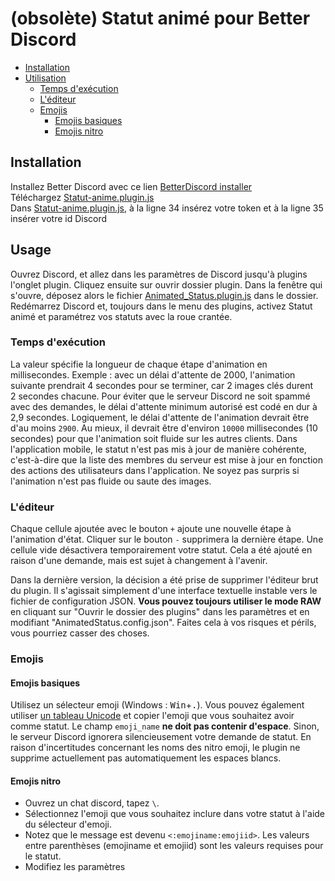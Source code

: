 # (obsolète) Statut animé pour Better Discord

* [Installation](#Installation)
* [Utilisation](#Usage)
  * [Temps d'exécution](#Temps-d'exécution)
  * [L'éditeur](#L'éditeur)
  * [Emojis](#Emojis)
    * [Emojis basiques](#Emojis-basiques)
    * [Emojis nitro](#Emojis-nitro)

## Installation
Installez Better Discord avec ce lien [BetterDiscord installer](https://github.com/BetterDiscord/Installer/releases/latest) \
Téléchargez [Statut-anime.plugin.js](/Statut-anime.plugin.js?raw=true) \
Dans [Statut-anime.plugin.js](/Statut-anime.plugin.js?raw=true), à la ligne 34 insérez votre token et à la ligne 35 insérer votre id Discord
## Usage
Ouvrez Discord, et allez dans les paramètres de Discord jusqu'à plugins l'onglet plugin. Cliquez ensuite sur ouvrir dossier plugin. Dans la fenêtre qui s'ouvre, déposez alors le fichier [Animated_Status.plugin.js](/Animated_Status.plugin.js?raw=true) dans le dossier. Redémarrez Discord et, toujours dans le menu des plugins, activez Statut animé et paramétrez vos statuts avec la roue crantée.

### Temps d'exécution
La valeur spécifie la longueur de chaque étape d'animation en millisecondes.
Exemple : avec un délai d'attente de 2000, l'animation suivante prendrait 4 secondes pour se terminer, car 2 images clés durent 2 secondes chacune.
Pour éviter que le serveur Discord ne soit spammé avec des demandes, le délai d'attente minimum autorisé est codé en dur à 2,9 secondes. 
Logiquement, le délai d'attente de l'animation devrait être d'au moins `2900`. Au mieux, il devrait être d'environ `10000` millisecondes (10 secondes) pour que l'animation soit fluide sur les autres clients. 
Dans l'application mobile, le statut n'est pas mis à jour de manière cohérente, c'est-à-dire que la liste des membres du serveur est mise à jour en fonction des actions des utilisateurs dans l'application. Ne soyez pas surpris si l'animation n'est pas fluide ou saute des images. 

### L'éditeur
Chaque cellule ajoutée avec le bouton `+` ajoute une nouvelle étape à l'animation d'état. 
Cliquer sur le bouton `-` supprimera la dernière étape. 
Une cellule vide désactivera temporairement votre statut. Cela a été ajouté en raison d'une demande, mais est sujet à changement à l'avenir.

Dans la dernière version, la décision a été prise de supprimer l'éditeur brut du plugin. Il s'agissait simplement d'une interface textuelle instable vers le fichier de configuration JSON. 
**Vous pouvez toujours utiliser le mode RAW** en cliquant sur "Ouvrir le dossier des plugins" dans les paramètres et en modifiant "AnimatedStatus.config.json". Faites cela à vos risques et périls, vous pourriez casser des choses.

### Emojis
#### Emojis basiques
Utilisez un sélecteur emoji (Windows : <kbd>Win</kbd>+<kbd>.</kbd>). 
Vous pouvez également utiliser [un tableau Unicode](https://unicode.org/emoji/charts/full-emoji-list.html) et copier l'emoji que vous souhaitez avoir comme statut. 
Le champ `emoji_name` **ne doit pas contenir d'espace**. Sinon, le serveur Discord ignorera silencieusement votre demande de statut.
En raison d'incertitudes concernant les noms des nitro emoji, le plugin ne supprime actuellement pas automatiquement les espaces blancs.

#### Emojis nitro
- Ouvrez un chat discord, tapez `\`. 
- Sélectionnez l'emoji que vous souhaitez inclure dans votre statut à l'aide du sélecteur d'emoji. 
- Notez que le message est devenu `<:emojiname:emojiid>`. Les valeurs entre parenthèses (emojiname et emojiid) sont les valeurs requises pour le statut. 
- Modifiez les paramètres
